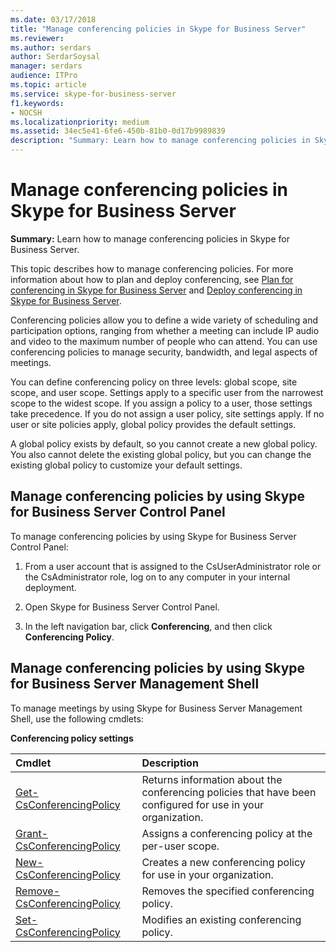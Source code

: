 ```yaml
---
ms.date: 03/17/2018
title: "Manage conferencing policies in Skype for Business Server"
ms.reviewer: 
ms.author: serdars
author: SerdarSoysal
manager: serdars
audience: ITPro
ms.topic: article
ms.service: skype-for-business-server
f1.keywords:
- NOCSH
ms.localizationpriority: medium
ms.assetid: 34ec5e41-6fe6-450b-81b0-0d17b9989839
description: "Summary: Learn how to manage conferencing policies in Skype for Business Server."
---
```


# Manage conferencing policies in Skype for Business Server
 
**Summary:** Learn how to manage conferencing policies in Skype for Business Server.
  
This topic describes how to manage conferencing policies. For more information about how to plan and deploy conferencing, see [Plan for conferencing in Skype for Business Server](../../plan-your-deployment/conferencing/conferencing.md) and [Deploy conferencing in Skype for Business Server](../../deploy/deploy-conferencing/deploy-conferencing.md).
  
Conferencing policies allow you to define a wide variety of scheduling and participation options, ranging from whether a meeting can include IP audio and video to the maximum number of people who can attend. You can use conferencing policies to manage security, bandwidth, and legal aspects of meetings.
  
You can define conferencing policy on three levels: global scope, site scope, and user scope. Settings apply to a specific user from the narrowest scope to the widest scope. If you assign a policy to a user, those settings take precedence. If you do not assign a user policy, site settings apply. If no user or site policies apply, global policy provides the default settings.
  
A global policy exists by default, so you cannot create a new global policy. You also cannot delete the existing global policy, but you can change the existing global policy to customize your default settings.
  
## Manage conferencing policies by using Skype for Business Server Control Panel

To manage conferencing policies by using Skype for Business Server Control Panel:
  
1. From a user account that is assigned to the CsUserAdministrator role or the CsAdministrator role, log on to any computer in your internal deployment.
    
2.  Open Skype for Business Server Control Panel.
    
3. In the left navigation bar, click **Conferencing**, and then click **Conferencing Policy**.
    
## Manage conferencing policies by using Skype for Business Server Management Shell

To manage meetings by using Skype for Business Server Management Shell, use the following cmdlets:
  
**Conferencing policy settings**

|**Cmdlet**|**Description**|
|:-----|:-----|
|[Get-CsConferencingPolicy](/powershell/module/skype/get-csconferencingpolicy?view=skype-ps) <br/> |Returns information about the conferencing policies that have been configured for use in your organization.  <br/> |
|[Grant-CsConferencingPolicy](/powershell/module/skype/grant-csconferencingpolicy?view=skype-ps) <br/> |Assigns a conferencing policy at the per-user scope.  <br/> |
|[New-CsConferencingPolicy](/powershell/module/skype/new-csconferencingpolicy?view=skype-ps) <br/> |Creates a new conferencing policy for use in your organization.  <br/> |
|[Remove-CsConferencingPolicy](/powershell/module/skype/remove-csconferencingpolicy?view=skype-ps) <br/> |Removes the specified conferencing policy.  <br/> |
|[Set-CsConferencingPolicy](/powershell/module/skype/set-csconferencingpolicy?view=skype-ps) <br/> |Modifies an existing conferencing policy.  <br/> |

